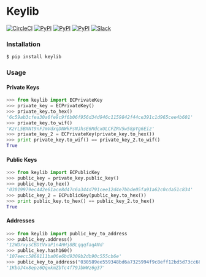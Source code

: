 # Keylib

[![CircleCI](https://img.shields.io/circleci/project/blockstack/keylib-py/master.svg)](https://circleci.com/gh/blockstack/keylib-py/tree/master)
[![PyPI](https://img.shields.io/pypi/v/keylib.svg)](https://pypi.python.org/pypi/keylib/)
[![PyPI](https://img.shields.io/pypi/dm/keylib.svg)](https://pypi.python.org/pypi/keylib/)
[![PyPI](https://img.shields.io/pypi/l/keylib.svg)](https://github.com/namesystem/keylib/blob/master/LICENSE)
[![Slack](http://slack.blockstack.org/badge.svg)](http://slack.blockstack.org/)

### Installation

```bash
$ pip install keylib
```

### Usage

#### Private Keys

```python
>>> from keylib import ECPrivateKey
>>> private_key = ECPrivateKey()
>>> private_key.to_hex()
'6c59ab3cfea30a6fe9c9f6b06f956d34d946c1159842f44ce391c1d965cee4b601'
>>> private_key.to_wif()
'KzrL5BXNt9nFJmVdxqDNWkPsNJhsE6MdcxULCFZRV5w58pYg6Eiz'
>>> private_key_2 = ECPrivateKey(private_key.to_hex())
>>> print private_key.to_wif() == private_key_2.to_wif()
True
```

#### Public Keys

```python
>>> from keylib import ECPublicKey
>>> public_key = private_key.public_key()
>>> public_key.to_hex()
'03019979ec442e61ace8d47c6a344d791cee12d4e7bbde05fa91a62c0cda51c834'
>>> public_key_2 = ECPublicKey(public_key.to_hex())
>>> print public_key.to_hex() == public_key_2.to_hex()
True
```

#### Addresses

```python
>>> from keylib import public_key_to_address
>>> public_key.address()
'12WDrxysCBDtVxaP1n4HHj8BLqqqfaqANd'
>>> public_key.hash160()
'107eecc5868111ba06e6bd9309b2db90c555cb6e'
>>> public_key_to_address("030589ee559348bd6a7325994f9c8eff12bd5d73cc683142bd0dd1a17abc99b0dc")
'1KbUJ4x8epz6QqxkmZbTc4f79JbWWz6g37'
```
